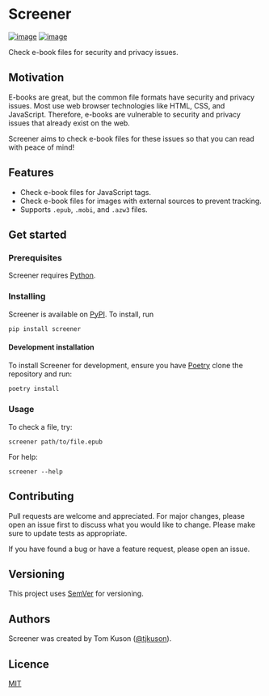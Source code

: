 # Screener

[![image](https://img.shields.io/pypi/v/screener.svg)](https://pypi.python.org/pypi/screener)
[![image](https://img.shields.io/pypi/pyversions/screener.svg)](https://pypi.python.org/pypi/screener)

Check e-book files for security and privacy issues.

## Motivation

E-books are great, but the common file formats have security and privacy issues.
Most use web browser technologies like HTML, CSS, and JavaScript. Therefore,
e-books are vulnerable to security and privacy issues that already exist on the
web.

Screener aims to check e-book files for these issues so that you can read with
peace of mind!

## Features

- Check e-book files for JavaScript tags.
- Check e-book files for images with external sources to prevent tracking.
- Supports `.epub`, `.mobi`, and `.azw3` files.

## Get started

### Prerequisites

Screener requires [Python](https://www.python.org/about/gettingstarted/).

### Installing

Screener is available on [PyPI](https://pypi.org/project/screener/). To install,
run

```bash
pip install screener
```

#### Development installation

To install Screener for development, ensure you have [Poetry](https://python-poetry.org/)
clone the repository and run:

```bash
poetry install
```

### Usage

To check a file, try:

```shell
screener path/to/file.epub
```

For help:

```shell
screener --help
```

## Contributing

Pull requests are welcome and appreciated. For major changes, please open an
issue first to discuss what you would like to change. Please make sure to update
tests as appropriate.

If you have found a bug or have a feature request, please open an issue.

## Versioning

This project uses [SemVer](http://semver.org/) for versioning.

## Authors

Screener was created by Tom Kuson ([@tjkuson](https://github.com/tjkuson)).

## Licence

[MIT](LICENCE)
